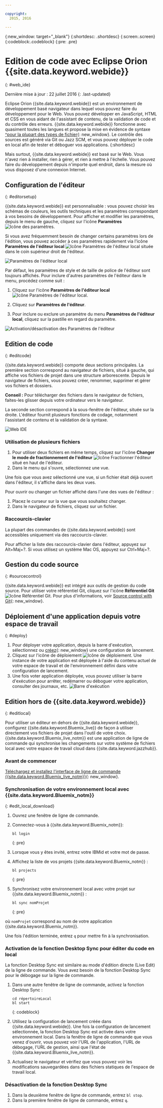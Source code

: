 ```yaml
---

copyright:
  2015, 2016

---
```


{:new_window: target="_blank"}
{:shortdesc: .shortdesc}
{:screen:.screen}
{:codeblock:.codeblock}
{:pre: .pre}

# Edition de code avec Eclipse Orion {{site.data.keyword.webide}}
{: #web_ide}

Dernière mise à jour : 22 juillet 2016
{: .last-updated}

Eclipse Orion {{site.data.keyword.webide}} est un environnement de développement basé navigateur dans lequel vous pouvez faire du développement pour le Web. Vous pouvez développer en JavaScript, HTML et CSS en vous aidant de l'assistant de contenu, de la validation de code et du contrôle des erreurs. {{site.data.keyword.webide}}
fonctionne avec quasiment toutes les langues et propose la mise en évidence de syntaxe
[^pour la plupart des types de fichier](https://hub.jazz.net/docs/overview/#dev_support){: new_window}. Le contrôle des sources est généré via Git ou Jazz SCM, et vous pouvez déployer le code en local afin de tester et déboguer vos applications.
{:shortdesc}

Mais surtout, {{site.data.keyword.webide}} est basé sur le Web. Vous n'avez rien à installer, rien à gérer, et rien à mettre à l'échelle. Vous pouvez faire du développement depuis n'importe quel endroit, dans la mesure où vous disposez d'une connexion Internet.

## Configuration de l'éditeur
{: #editorsetup}

{{site.data.keyword.webide}} est personnalisable : vous pouvez choisir les schémas de couleurs, les outils techniques et les paramètres correspondant à vos besoins de développement. Pour afficher et modifier les paramètres, depuis le menu de gauche, cliquez sur l'icône **Paramètres** <img class="inline" src="./images/webide_settings_icon.png"  alt="Icône des paramètres">.

<!-- LH: I don't think we need to include the following table, so I'm commenting it out. When you're viewing the settings in the Web IDE, this information should be obvious -->

<!--| Categories | Description  |
|---|---|
| Cloud Foundry  | Define a Cloud Foundry API and Manage URL  |
| CSS Validation | Define the severities for CSS linting rules that you use to check your code  |
| Editor Settings  | Configure editor-specific settings for key bindings, editor behavior, layout, and more  |
| Editor Styles  | Configure color schemes for the languages that you use, or import a theme from another editors  |
| Git  | Configure general settings for Git  |
| Globalization | Define globalization settings for your code |
| JavaScript Validation  | Define the severities for the JavaScript linting rules that you use to check your code  |
| Plug-ins  | Install, disable, or remove plug-ins from the editor  | -->

Si vous avez fréquemment besoin de changer certains paramètres lors de l'édition, vous pouvez accéder à ces paramètres rapidement via l'icône **Paramètres de l'éditeur local** <img class="inline" src="./images/webide_local_settings_icon.png"  alt="Icône Paramètres de l'éditeur local"> située dans le coin supérieur droit de l'éditeur.

![Paramètres de l'éditeur local](images/webide_local_editor_settings.png)

Par défaut, les paramètres de style et de taille de police de l'éditeur sont toujours affichés. Pour inclure d'autres paramètres de l'éditeur dans le menu, procédez comme suit :

1. Cliquez sur l'icône **Paramètres de l'éditeur local** <img class="inline" src="./images/webide_local_settings_icon.png"  alt="Icône Paramètres de l'éditeur local">.

2. Cliquez sur **Paramètres de l'éditeur**.

3. Pour inclure ou exclure un paramètre du menu **Paramètres de l'éditeur local**, cliquez sur la pastille en regard du paramètre.

![Activation/désactivation des Paramètres de l'éditeur](images/webide_editor_settings_toggle.png)


## Edition de code
{: #editcode}

{{site.data.keyword.webide}} comporte deux sections principales. La première section correspond au navigateur de fichiers, situé à gauche, qui affiche vos fichiers de projet dans une structure arborescente. Depuis le navigateur de fichiers, vous pouvez créer, renommer, supprimer et gérer vos fichiers et dossiers.

**Conseil :** Pour télécharger des fichiers dans le navigateur de fichiers, faites-les glisser depuis votre ordinateur vers le navigateur.

La seconde section correspond à la sous-fenêtre de l'éditeur, située sur la droite. L'éditeur fournit plusieurs fonctions de codage, notamment l'assistant de contenu et la validation de la syntaxe.

![Web IDE](images/webide.png)

### Utilisation de plusieurs fichiers
1. Pour utiliser deux fichiers en même temps, cliquez sur l'icône **Changer le mode de fractionnement de l'éditeur** <img class="inline" src="./images/webide_split_editor_icon.png"  alt="Icône Fractionner l'éditeur"> situé en haut de l'éditeur.
2. Dans le menu qui s'ouvre, sélectionnez une vue.

 Une fois que vous avez sélectionné une vue, si un fichier était déjà ouvert dans l'éditeur, il s'affiche dans les deux vues.

 Pour ouvrir ou changer un fichier affiché dans l'une des vues de l'éditeur :
 1. Placez le curseur sur la vue que vous souhaitez changer.
 2. Dans le navigateur de fichiers, cliquez sur un fichier.

### Raccourcis-clavier
La plupart des commandes de {{site.data.keyword.webide}} sont accessibles uniquement via des raccourcis-clavier.

Pour afficher la liste des raccourcis-clavier dans l'éditeur, appuyez sur Alt+Maj+?. Si vous utilisez un système Mac OS, appuyez sur Ctrl+Maj+?.

## Gestion du code source
{: #sourcecontrol}

{{site.data.keyword.webide}} est intégré aux outils de gestion du code source. Pour utiliser votre référentiel Git, cliquez sur l'icône **Référentiel Git** <img class="inline" src="./images/webide_git_icon.png"  alt="Icône Référentiel Git">. Pour
plus d'informations, voir [Source control with Git](https://hub.jazz.net/docs/git/){: new_window}.


## Déploiement d'une application depuis votre espace de travail
{: #deploy}

1. Pour déployer votre application, depuis la barre d'exécution, sélectionnez ou
[créez](https://hub.jazz.net/tutorials/livesync/#launch_configuration){: new_window} une
configuration de lancement.
1. Cliquez sur l'icône de déploiement <img class="inline" src="./images/webide_deploy_button.png"  alt="Icône de déploiement">. Une instance de votre application est déployée à l'aide du contenu actuel de votre espace de travail et de l'environnement défini dans votre configuration de lancement. 
2. Une fois voter application déployée, vous pouvez utiliser la barre d'exécution pour arrêter, redémarrer ou déboguer votre application, consulter des journaux, etc.
![ Barre d'exécution](images/webide_runbar.png)

<!-- LH: I'm commenting out the following list because I think this information is obvious from the UI. I also updated the preceding sentence to mention a few things that you can do from the run bar.

 * Stop the app: <img  class="inline" src="./images/webide_stop_button.png"  alt="The stop icon">
 * Open the deployed app: <img class="inline" src="./images/webide_open_app_url.png"  alt="The open app URL icon">
 * View the logs of the deployed app: <img class="inline" src="./images/webide_view_logs.png"  alt="The view logs icon">
 * Open the app's Dashboard: <img  class="inline" src="./images/webide_open_dashboard.png"  alt="The open dashboard icon">
 * If you are developing a Node.js app, enable Live Edit mode: <img  class="inline"  src="./images/webide_enable_live_edit.png"  alt="The enable live edit slider">
 * With Live Edit mode enabled, restart the app quickly, without redeployment: <img  class="inline" src="./images/webide_live_edit_restart.png"  alt="The Live Edit restart icon">
 * With Live Edit mode enabled, access the debugger: <img  class="inline" src="./images/webide_debug_icon.png"  alt="The debug icon"> -->

 ## Edition hors de {{site.data.keyword.webide}}
{: #editlocal}

Pour utiliser un éditeur en dehors de {{site.data.keyword.webide}}, configurez {{site.data.keyword.Bluemix_live}} de façon à utiliser directement vos fichiers de projet dans l'outil de votre choix. {{site.data.keyword.Bluemix_live_notm}} est une application de ligne de commande qui synchronise les changements sur votre système de fichiers local avec votre espace de travail cloud dans {{site.data.keyword.jazzhub}}. 

### Avant de commencer 

[Téléchargez et installez l'interface de ligne de commande {{site.data.keyword.Bluemix_live_notm}}](http://livesyncdownload.ng.bluemix.net){: new_window}.

### Synchronisation de votre environnement local avec {{site.data.keyword.Bluemix_notm}}
{: #edit_local_download}

1. Ouvrez une fenêtre de ligne de commande.
2. Connectez-vous à {{site.data.keyword.Bluemix_notm}}:

	```
	bl login
	```
	{: pre}

3. Lorsque vous y êtes invité, entrez votre IBMid et votre mot de passe. 
4. Affichez la liste de vos projets {{site.data.keyword.Bluemix_notm}} : 

	```
	bl projects
	```
	{: pre}

4. Synchronisez votre environnement local avec votre projet sur {{site.data.keyword.Bluemix_notm}} :

	```
	bl sync nomProjet
	```
	{: pre}

où `nomProjet` correspond au nom de votre application {{site.data.keyword.Bluemix_notm}}.

Une fois l'édition terminée, entrez `q` pour mettre fin à la synchronisation.

### Activation de la fonction Desktop Sync pour éditer du code en local

La fonction Desktop Sync est similaire au mode d'édition directe (Live Edit) de la ligne de commande. Vous avez besoin de la fonction Desktop Sync pour le débogage sur la ligne de commande.
1. Dans une autre fenêtre de ligne de commande, activez la fonction Desktop Sync :

	```
	cd répertoireLocal
	bl start
	```
	{: codeblock}

2. Utilisez la configuration de lancement créée dans {{site.data.keyword.webide}}. Une fois la configuration de lancement sélectionnée, la fonction Desktop Sync est activée dans votre environnement local. Dans la fenêtre de ligne de commande que vous venez d'ouvrir, vous pouvez voir l'URL de l'application, l'URL de débogage, l'URL de gestion, ainsi que l'état de {{site.data.keyword.Bluemix_live_notm}}.

3. Actualisez le navigateur et vérifiez que vous pouvez voir les modifications sauvegardées dans des fichiers statiques de l'espace de travail local. 

### Désactivation de la fonction Desktop Sync

1. Dans la deuxième fenêtre de ligne de commande, entrez `bl stop`.
2. Dans la première fenêtre de ligne de commande, entrez `q`.
